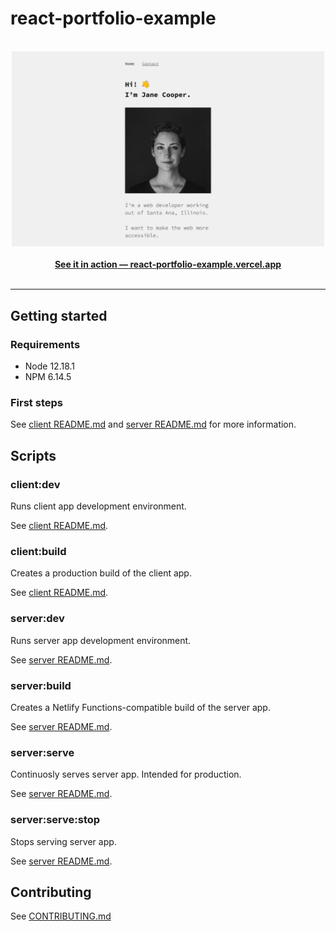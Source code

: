 # react-portfolio-example

<div align="center">
    <br/>
    <a href="https://react-portfolio-example.vercel.app/" target="__blank">
        <img src="react-portfolio-example.png" alt="React portfolio example project screenshot" width="500" />
        <br/>
        <br/>
        <b>
            See it in action &mdash; react-portfolio-example.vercel.app
        </b>
    </a>
    <br/>
    <br/>
</div>

---

## Getting started

### Requirements

-   Node 12.18.1
-   NPM 6.14.5

### First steps

See [client README.md](./client/README.md) and [server README.md](./server/README.md) for more information.

## Scripts

### client:dev

Runs client app development environment.

See [client README.md](./client/README.md).

### client:build

Creates a production build of the client app.

See [client README.md](./client/README.md).

### server:dev

Runs server app development environment.

See [server README.md](./server/README.md).

### server:build

Creates a Netlify Functions-compatible build of the server app.

See [server README.md](./server/README.md).

### server:serve

Continuosly serves server app. Intended for production.

See [server README.md](./server/README.md).

### server:serve:stop

Stops serving server app.

See [server README.md](./server/README.md).

## Contributing

See [CONTRIBUTING.md](./CONTRIBUTING.md)
